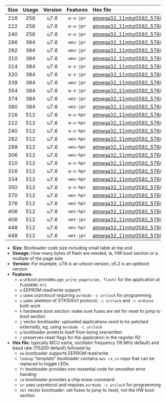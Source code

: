 |Size|Usage|Version|Features|Hex file|
|:-:|:-:|:-:|:-:|:--|
|216|256|u7.6|`w-u-jpr`|[atmega32_11mhz0592_57600bps_ur_vbl.hex](https://raw.githubusercontent.com/stefanrueger/urboot/main//atmega32_11mhz0592_57600bps_ur_vbl.hex)|
|222|256|u7.6|`w-u-jpr`|[atmega32_11mhz0592_57600bps_lednop_ur_vbl.hex](https://raw.githubusercontent.com/stefanrueger/urboot/main//atmega32_11mhz0592_57600bps_lednop_ur_vbl.hex)|
|240|256|u7.6|`w-u-jpr`|[atmega32_11mhz0592_57600bps_lednop_fr_ur_vbl.hex](https://raw.githubusercontent.com/stefanrueger/urboot/main//atmega32_11mhz0592_57600bps_lednop_fr_ur_vbl.hex)|
|286|384|u7.6|`weu-jpr`|[atmega32_11mhz0592_57600bps_ee_ur_vbl.hex](https://raw.githubusercontent.com/stefanrueger/urboot/main//atmega32_11mhz0592_57600bps_ee_ur_vbl.hex)|
|292|384|u7.6|`weu-jpr`|[atmega32_11mhz0592_57600bps_ee_lednop_ur_vbl.hex](https://raw.githubusercontent.com/stefanrueger/urboot/main//atmega32_11mhz0592_57600bps_ee_lednop_ur_vbl.hex)|
|310|384|u7.6|`weu-jpr`|[atmega32_11mhz0592_57600bps_ee_lednop_fr_ur_vbl.hex](https://raw.githubusercontent.com/stefanrueger/urboot/main//atmega32_11mhz0592_57600bps_ee_lednop_fr_ur_vbl.hex)|
|314|384|u7.6|`w-s-jpr`|[atmega32_11mhz0592_57600bps_vbl.hex](https://raw.githubusercontent.com/stefanrueger/urboot/main//atmega32_11mhz0592_57600bps_vbl.hex)|
|320|384|u7.6|`w-s-jpr`|[atmega32_11mhz0592_57600bps_lednop_vbl.hex](https://raw.githubusercontent.com/stefanrueger/urboot/main//atmega32_11mhz0592_57600bps_lednop_vbl.hex)|
|338|384|u7.6|`weu-jpr`|[atmega32_11mhz0592_57600bps_ee_lednop_fr_ce_ur_vbl.hex](https://raw.githubusercontent.com/stefanrueger/urboot/main//atmega32_11mhz0592_57600bps_ee_lednop_fr_ce_ur_vbl.hex)|
|354|384|u7.6|`w-s-jpr`|[atmega32_11mhz0592_57600bps_lednop_fr_vbl.hex](https://raw.githubusercontent.com/stefanrueger/urboot/main//atmega32_11mhz0592_57600bps_lednop_fr_vbl.hex)|
|374|384|u7.6|`wes-jpr`|[atmega32_11mhz0592_57600bps_ee_vbl.hex](https://raw.githubusercontent.com/stefanrueger/urboot/main//atmega32_11mhz0592_57600bps_ee_vbl.hex)|
|380|384|u7.6|`wes-jpr`|[atmega32_11mhz0592_57600bps_ee_lednop_vbl.hex](https://raw.githubusercontent.com/stefanrueger/urboot/main//atmega32_11mhz0592_57600bps_ee_lednop_vbl.hex)|
|216|512|u7.6|`w-u-hpr`|[atmega32_11mhz0592_57600bps_ur.hex](https://raw.githubusercontent.com/stefanrueger/urboot/main//atmega32_11mhz0592_57600bps_ur.hex)|
|222|512|u7.6|`w-u-hpr`|[atmega32_11mhz0592_57600bps_lednop_ur.hex](https://raw.githubusercontent.com/stefanrueger/urboot/main//atmega32_11mhz0592_57600bps_lednop_ur.hex)|
|240|512|u7.6|`w-u-hpr`|[atmega32_11mhz0592_57600bps_lednop_fr_ur.hex](https://raw.githubusercontent.com/stefanrueger/urboot/main//atmega32_11mhz0592_57600bps_lednop_fr_ur.hex)|
|282|512|u7.6|`weu-hpr`|[atmega32_11mhz0592_57600bps_ee_ur.hex](https://raw.githubusercontent.com/stefanrueger/urboot/main//atmega32_11mhz0592_57600bps_ee_ur.hex)|
|288|512|u7.6|`weu-hpr`|[atmega32_11mhz0592_57600bps_ee_lednop_ur.hex](https://raw.githubusercontent.com/stefanrueger/urboot/main//atmega32_11mhz0592_57600bps_ee_lednop_ur.hex)|
|306|512|u7.6|`weu-hpr`|[atmega32_11mhz0592_57600bps_ee_lednop_fr_ur.hex](https://raw.githubusercontent.com/stefanrueger/urboot/main//atmega32_11mhz0592_57600bps_ee_lednop_fr_ur.hex)|
|310|512|u7.6|`w-s-hpr`|[atmega32_11mhz0592_57600bps.hex](https://raw.githubusercontent.com/stefanrueger/urboot/main//atmega32_11mhz0592_57600bps.hex)|
|316|512|u7.6|`w-s-hpr`|[atmega32_11mhz0592_57600bps_lednop.hex](https://raw.githubusercontent.com/stefanrueger/urboot/main//atmega32_11mhz0592_57600bps_lednop.hex)|
|334|512|u7.6|`weu-hpr`|[atmega32_11mhz0592_57600bps_ee_lednop_fr_ce_ur.hex](https://raw.githubusercontent.com/stefanrueger/urboot/main//atmega32_11mhz0592_57600bps_ee_lednop_fr_ce_ur.hex)|
|350|512|u7.6|`w-s-hpr`|[atmega32_11mhz0592_57600bps_lednop_fr.hex](https://raw.githubusercontent.com/stefanrueger/urboot/main//atmega32_11mhz0592_57600bps_lednop_fr.hex)|
|370|512|u7.6|`wes-hpr`|[atmega32_11mhz0592_57600bps_ee.hex](https://raw.githubusercontent.com/stefanrueger/urboot/main//atmega32_11mhz0592_57600bps_ee.hex)|
|376|512|u7.6|`wes-hpr`|[atmega32_11mhz0592_57600bps_ee_lednop.hex](https://raw.githubusercontent.com/stefanrueger/urboot/main//atmega32_11mhz0592_57600bps_ee_lednop.hex)|
|406|512|u7.6|`wes-hpr`|[atmega32_11mhz0592_57600bps_ee_lednop_fr.hex](https://raw.githubusercontent.com/stefanrueger/urboot/main//atmega32_11mhz0592_57600bps_ee_lednop_fr.hex)|
|406|512|u7.6|`wes-jpr`|[atmega32_11mhz0592_57600bps_ee_lednop_fr_vbl.hex](https://raw.githubusercontent.com/stefanrueger/urboot/main//atmega32_11mhz0592_57600bps_ee_lednop_fr_vbl.hex)|
|448|512|u7.6|`wes-hpr`|[atmega32_11mhz0592_57600bps_ee_lednop_fr_ce.hex](https://raw.githubusercontent.com/stefanrueger/urboot/main//atmega32_11mhz0592_57600bps_ee_lednop_fr_ce.hex)|
|448|512|u7.6|`wes-jpr`|[atmega32_11mhz0592_57600bps_ee_lednop_fr_ce_vbl.hex](https://raw.githubusercontent.com/stefanrueger/urboot/main//atmega32_11mhz0592_57600bps_ee_lednop_fr_ce_vbl.hex)|

- **Size:** Bootloader code size including small table at top end
- **Useage:** How many bytes of flash are needed, ie, HW boot section or a multiple of the page size
- **Version:** For example, u7.6 is an urboot version, o5.2 is an optiboot version
- **Features:**
  + `w` urboot provides `pgm_write_page(sram, flash)` for the application at `FLASHEND-4+1`
  + `e` EEPROM read/write support
  + `u` uses urprotocol requiring `avrdude -c urclock` for programming
  + `s` uses skeleton of STK500v1 protocol; `-c urclock` and `-c arduino` both work
  + `h` hardware boot section: make sure fuses are set for reset to jump to boot section
  + `j` vector bootloader: uploaded applications *need to be patched externally*, eg, using `avrdude -c urclock`
  + `p` bootloader protects itself from being overwritten
  + `r` preserves reset flags for the application in the register R2
- **Hex file:** typically MCU name, oscillator frequency (16 MHz default) and baud rate (115200 default) followed by
  + `ee` bootloader supports EEPROM read/write
  + `lednop` "template" bootloader contains `mov rx,rx` nops that can be replaced to toggle LEDs
  + `fr` bootloader provides non-essential code for smoother error handing
  + `ce` bootloader provides a chip erase command
  + `ur` uses urprotocol and requires `avrdude -c urclock` for programming
  + `vbl` vector bootloader: set fuses to jump to reset, not the HW boot section
